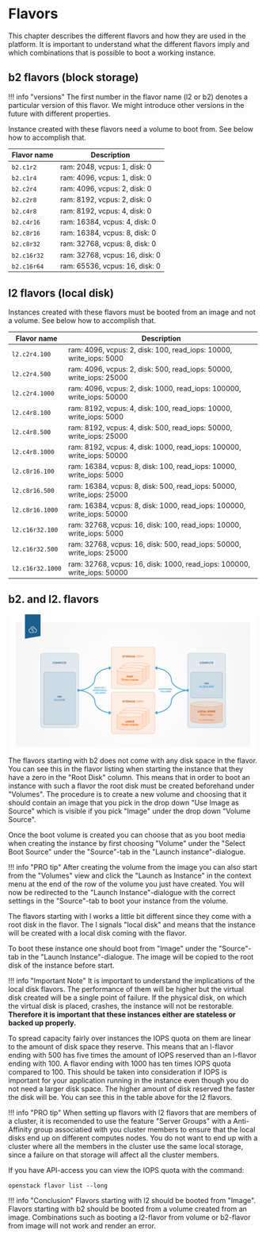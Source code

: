 # Flavors
This chapter describes the different flavors and how they are used in the platform. It is important to understand what the different flavors imply and which combinations that is possible to boot a working instance.

## b2 flavors (block storage)

!!! info "versions"
    The first number in the flavor name (l2 or b2) denotes a particular version of this flavor. We might introduce other versions in the future with different properties.

Instance created with these flavors need a volume to boot from. See below how to accomplish that.

| Flavor name    | Description                                                                  |
| -------------- | ---------------------------------------------------------------------------- |
| `b2.c1r2`      | ram: 2048, vcpus: 1, disk: 0             |
| `b2.c1r4`  | ram: 4096, vcpus: 1, disk: 0             |
| `b2.c2r4`  | ram: 4096, vcpus: 2, disk: 0                           |
| `b2.c2r8`| ram: 8192, vcpus: 2, disk: 0                           |
| `b2.c4r8`| ram: 8192, vcpus: 4, disk: 0 |
| `b2.c4r16`| ram: 16384, vcpus: 4, disk: 0 |
| `b2.c8r16`| ram: 16384, vcpus: 8, disk: 0 |
| `b2.c8r32`| ram: 32768, vcpus: 8, disk: 0 |
| `b2.c16r32`| ram: 32768, vcpus: 16, disk: 0 |
| `b2.c16r64`| ram: 65536, vcpus: 16, disk: 0 |

## l2 flavors (local disk)

Instances created with these flavors must be booted from an image and not a volume. See below how to accomplish that.

| Flavor name    | Description                                                                  |
| -------------- | ---------------------------------------------------------------------------- |
| `l2.c2r4.100`| ram: 4096, vcpus: 2, disk: 100, read_iops: 10000, write_iops: 5000 |
| `l2.c2r4.500`| ram: 4096, vcpus: 2, disk: 500, read_iops: 50000, write_iops: 25000 |
| `l2.c2r4.1000`| ram: 4096, vcpus: 2, disk: 1000, read_iops: 100000, write_iops: 50000 |
| `l2.c4r8.100`| ram: 8192, vcpus: 4, disk: 100, read_iops: 10000, write_iops: 5000 |
| `l2.c4r8.500`| ram: 8192, vcpus: 4, disk: 500, read_iops: 50000, write_iops: 25000 |
| `l2.c4r8.1000`| ram: 8192, vcpus: 4, disk: 1000, read_iops: 100000, write_iops: 50000 |
| `l2.c8r16.100`| ram: 16384, vcpus: 8, disk: 100, read_iops: 10000, write_iops: 5000 |
| `l2.c8r16.500`| ram: 16384, vcpus: 8, disk: 500, read_iops: 50000, write_iops: 25000 |
| `l2.c8r16.1000`| ram: 16384, vcpus: 8, disk: 1000, read_iops: 100000, write_iops: 50000 |
| `l2.c16r32.100`| ram: 32768, vcpus: 16, disk: 100, read_iops: 10000, write_iops: 5000 |
| `l2.c16r32.500`| ram: 32768, vcpus: 16, disk: 500, read_iops: 50000, write_iops: 25000 |
| `l2.c16r32.1000`| ram: 32768, vcpus: 16, disk: 1000, read_iops: 100000, write_iops: 50000 |

## b2. and l2. flavors

![image](../images/np-storage-types.png)
The flavors starting with b2 does not come with any disk space in the flavor. You can see this in the flavor listing when starting the instance that they have a zero in the "Root Disk" column. This means that in order to boot an instance with such a flavor the root disk must be created beforehand under "Volumes". The procedure is to create a new volume and choosing that it should contain an image that you pick in the drop down "Use Image as Source" which is visible if you pick "Image" under the drop down "Volume Source".

Once the boot volume is created you can choose that as you boot media when creating the instance by first choosing "Volume" under the "Select Boot Source" under the "Source"-tab in the "Launch instance"-dialogue. 

!!! info "PRO tip"
    After creating the volume from the image you can also start from the "Volumes" view and click the "Launch as Instance" in the context menu at the end of the row of the volume you just have created. You will now be redirected to the "Launch Instance"-dialogue with the correct settings in the "Source"-tab to boot your instance from the volume.

The flavors starting with l works a little bit different since they come with a root disk in the flavor. The l signals "local disk" and means that the instance will be created with a local disk coming with the flavor.

To boot these instance one should boot from "Image" under the "Source"-tab in the "Launch Instance"-dialogue. The image will be copied to the root disk of the instance before start.

!!! info "Important Note"
    It is important to understand the implications of the local disk flavors. The performance of them will be higher but the virtual disk created will be a single point of failure. If the physical disk, on which the virtual disk is placed, crashes, the instance will not be restorable. **Therefore it is important that these instances either are stateless or backed up properly.** 

To spread capacity fairly over instances the IOPS quota on them are linear to the amount of disk space they reserve. This means that an l-flavor ending with 500 has five times the amount of IOPS reserved than an l-flavor ending with 100. A flavor ending with 1000 has ten times IOPS quota compared to 100. This should be taken into consideration if IOPS is important for your application running in the instance even though you do not need a larger disk space. The higher amount of disk reserved the faster the disk will be. You can see this in the table above for the l2 flavors. 

!!! info "PRO tip"
    When setting up flavors with l2 flavors that are members of a cluster, it is recomended to use the feature "Server Groups" with a Anti-Affinity group associatied with you cluster members to ensure that the local disks end up on different computes nodes. You do not want to end up with a cluster where all the members in the cluster use the same local storage, since a failure on that storage will affect all the cluster members.

If you have API-access you can view the IOPS quota with the command:

    openstack flavor list --long

!!! info "Conclusion"
    Flavors starting with l2 should be booted from "Image". Flavors starting with b2 should be booted from a volume created from an image. Combinations such as booting a l2-flavor from volume or b2-flavor from image will not work and render an error.
